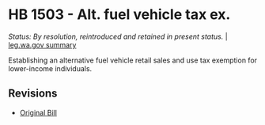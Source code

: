 # HB 1503 - Alt. fuel vehicle tax ex.
*Status: By resolution, reintroduced and retained in present status.* | [leg.wa.gov summary](https://app.leg.wa.gov/billsummary?BillNumber=1503&Year=2021)

Establishing an alternative fuel vehicle retail sales and use tax exemption for lower-income individuals.

## Revisions
* [Original Bill](1/)